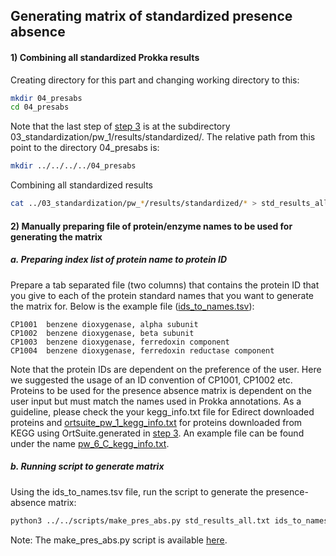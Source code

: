 ## Generating matrix of standardized presence absence

#### 1) Combining all standardized Prokka results

Creating directory for this part and changing working directory to this:
```bash
mkdir 04_presabs
cd 04_presabs
```
Note that the last step of [step 3](STANDARDIZATION.md) is at the subdirectory 03_standardization/pw_1/results/standardized/. The relative path from this point to the directory 04_presabs is:
```bash
mkdir ../../../../04_presabs
```

Combining all standardized results
```bash
cat ../03_standardization/pw_*/results/standardized/* > std_results_all.txt
```


#### 2) Manually preparing file of protein/enzyme names to be used for generating the matrix

##### a. Preparing index list of protein name to protein ID
Prepare a tab separated file (two columns) that contains the protein ID that you give to each of the protein standard names that you want to generate the matrix for. Below is the example file ([ids_to_names.tsv](../examples/04_presabs/ids_to_names.tsv)):
```
CP1001	benzene dioxygenase, alpha subunit
CP1002	benzene dioxygenase, beta subunit
CP1003	benzene dioxygenase, ferredoxin component
CP1004	benzene dioxygenase, ferredoxin reductase component
```
Note that the protein IDs are dependent on the preference of the user. Here we suggested the usage of an ID convention of CP1001, CP1002 etc. Proteins to be used for the presence absence matrix is dependent on the user input but must match the names used in Prokka annotations. As a guideline, please check the your kegg_info.txt file for Edirect downloaded proteins and [ortsuite_pw_1_kegg_info.txt](../examples/03_standardization/pw_1/ortsuite_pw_1_kegg_info.txt) for proteins downloaded from KEGG using OrtSuite.generated in [step 3](STANDARDIZATION.md). An example file can be found under the name [pw_6_C_kegg_info.txt](../examples/03_standardization/pw_1/pw_6_C_kegg_info.txt). 

##### b. Running script to generate matrix
Using the ids_to_names.tsv file, run the script to generate the presence-absence matrix:
```bash
python3 ../../scripts/make_pres_abs.py std_results_all.txt ids_to_names.tsv > presence_absence.csv
```

Note: The make_pres_abs.py script is available [here](../scripts/make_pres_abs.py).
